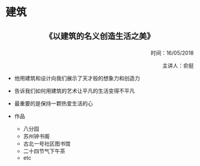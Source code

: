 # 建筑

## **<p align="center">《以建筑的名义创造生活之美》</p>**
<p align="right">时间：16/05/2018</p>
<p align="right">主讲人：俞挺</p>

* 他用建筑和设计向我们展示了天才般的想象力和创造力
* 告诉我们如何用建筑的艺术让平凡的生活变得不平凡
* 最重要的是保持一颗热爱生活的心

* 作品
  * 八分园
  * 苏州钟书阁
  * 古北一号社区图书馆
  * 二十四节气下午茶
  * etc
